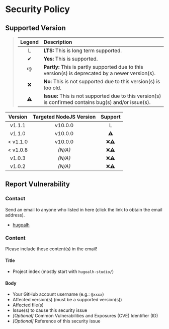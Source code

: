 # Security Policy

## Supported Version

> | **Legend** | **Description** |
> |:---:|:----|
> | L | **LTS:** This is long term supported. |
> | ✔ | **Yes:** This is supported. |
> | 👎 | **Partly:** This is partly supported due to this version(s) is deprecated by a newer version(s). |
> | ❌ | **No:** This is not supported due to this version(s) is too old. |
> | ⚠ | **Issue:** This is not supported due to this version(s) is confirmed contains bug(s) and/or issue(s). |

| **Version** | **Targeted NodeJS Version** | **Support** |
|:---:|:---:|:---:|
| v1.1.1 | v10.0.0 | L |
| v1.1.0 | v10.0.0 | ⚠ |
| < v1.1.0 | v10.0.0 | ❌⚠ |
| < v1.0.8 | *(N/A)* | ❌⚠ |
| v1.0.3 | *(N/A)* | ❌⚠ |
| v1.0.2 | *(N/A)* | ❌⚠ |

## Report Vulnerability

### Contact

Send an email to anyone who listed in here (click the link to obtain the email address).

- [hugoalh](https://github.com/hugoalh)

### Content

Please include these content(s) in the email!

#### Title

- Project index (mostly start with `hugoalh-studio/`)

#### Body

- Your GitHub account username (e.g.: `@xxxx`)
- Affected version(s) (must be a supported version(s))
- Affected file(s)
- Issue(s) to cause this security issue
- *\[Optional\]* Common Vulnerabilities and Exposures (CVE) Identifier (ID)
- *\[Optional\]* Reference of this security issue
